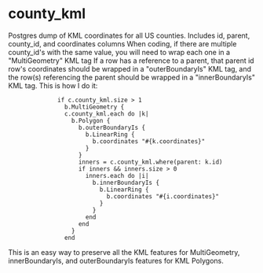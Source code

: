 # county_kml
Postgres dump of KML coordinates for all US counties.
Includes id, parent, county_id, and coordinates columns
When coding, if there are multiple county_id's with the same value, you will need to wrap each one in a "MultiGeometry" KML tag
If a row has a reference to a parent, that parent id row's coordinates should be wrapped in a "outerBoundaryIs" KML tag, and the 
row(s) referencing the parent should be wrapped in a "innerBoundaryIs" KML tag.
This is how I do it:
```
              if c.county_kml.size > 1
                b.MultiGeometry {
                c.county_kml.each do |k|
                  b.Polygon {
                    b.outerBoundaryIs {
                      b.LinearRing {
                        b.coordinates "#{k.coordinates}"  
                      }
                    }
                    inners = c.county_kml.where(parent: k.id)
                    if inners && inners.size > 0
                      inners.each do |i|
                        b.innerBoundaryIs {
                          b.LinearRing {
                            b.coordinates "#{i.coordinates}"
                          }
                        }
                      end
                    end
                  }
                end
```
This is an easy way to preserve all the KML features for MultiGeometry, innerBoundaryIs, and outerBoundaryIs features for KML Polygons.
